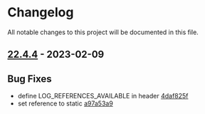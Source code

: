 # Changelog

All notable changes to this project will be documented in this file.

## [22.4.4] - 2023-02-09

## Bug Fixes
* define LOG_REFERENCES_AVAILABLE in header [4daf825f](https://github.com/greenbone/gvm-libs/commit/4daf825f)
* set reference to static [a97a53a9](https://github.com/greenbone/gvm-libs/commit/a97a53a9)

[22.4.4]: https://github.com/greenbone/gvm-libs/compare/v9.0.3.post1...22.4.4